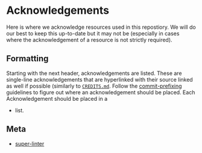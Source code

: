 # Acknowledgements
Here is where we acknowledge resources used in this repostiory. We will do our best to keep this up-to-date but it may not be (especially in cases where the acknowledgement of a resource is not strictly required).

## Formatting
Starting with the next header, acknowledgements are listed. These are single-line acknowledgements that are hyperlinked with their source linked as well if possible (similarly to [`CREDITS.md`](https://github.com/GamesROB/documentation/blob/main/Wiki/other/credits.md).
Follow the [commit-prefixing](https://github.com/GamesROB/documentation/blob/main/.github/CONTRIBUTING.md#commit-prefixing) guidelines to figure out where an acknowledgement should be placed.
Each Acknowledgement should be placed in a
- list.

## Meta
- [super-linter](https://github.com/github/super-linter)